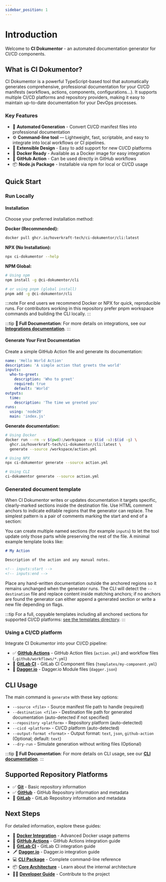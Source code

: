 ```yaml
---
sidebar_position: 1
---
```


# Introduction

Welcome to **CI Dokumentor** - an automated documentation generator for CI/CD components.

## What is CI Dokumentor?

CI Dokumentor is a powerful TypeScript-based tool that automatically generates comprehensive, professional documentation for your CI/CD manifests (workflows, actions, components, configurations...). It supports multiple CI/CD platforms and repository providers, making it easy to maintain up-to-date documentation for your DevOps processes.

### Key Features

- 📖 **Automated Generation** - Convert CI/CD manifest files into professional documentation
- ⚙️ **Command-line tool** — Lightweight, fast, scriptable, and easy to integrate into local workflows or CI pipelines.
- 🔧 **Extensible Design** - Easy to add support for new CI/CD platforms
- 🐳 **Docker Ready** - Available as a Docker image for easy integration
- 🚀 **GitHub Action** - Can be used directly in GitHub workflows
- 📦 **Node.js Package** - Installable via npm for local or CI/CD usage

## Quick Start

### Run Locally

#### Installation

Choose your preferred installation method:

**Docker (Recommended):**

```bash
docker pull ghcr.io/hoverkraft-tech/ci-dokumentor/cli:latest
```

**NPX (No Installation):**

```bash
npx ci-dokumentor --help
```

**NPM Global:**

```bash
# Using npm
npm install -g @ci-dokumentor/cli

# or using pnpm (global install)
pnpm add -g @ci-dokumentor/cli
```

:::note
For end users we recommend Docker or NPX for quick, reproducible runs. For contributors working in this repository prefer pnpm workspace commands and building the CLI locally.
:::

:::tip
**📖 Full Documentation**: For more details on integrations, see our [**Integrations documentation**](./integrations/index.md).
:::

#### Generate Your First Documentation

Create a simple GitHub Action file and generate its documentation:

```yaml title="action.yml"
name: 'Hello World Action'
description: 'A simple action that greets the world'
inputs:
  who-to-greet:
    description: 'Who to greet'
    required: true
    default: 'World'
outputs:
  time:
    description: 'The time we greeted you'
runs:
  using: 'node20'
  main: 'index.js'
```

**Generate documentation:**

```bash
# Using Docker
docker run --rm -v $(pwd):/workspace -u $(id -u):$(id -g) \
  ghcr.io/hoverkraft-tech/ci-dokumentor/cli:latest \
  generate --source /workspace/action.yml

# Using NPX
npx ci-dokumentor generate --source action.yml

# Using CLI
ci-dokumentor generate --source action.yml
```

### Generated document template

When CI Dokumentor writes or updates documentation it targets specific, clearly-marked sections inside the destination file. Use HTML comment anchors to indicate editable regions that the generator can replace. The simplest pattern is a pair of comments marking the start and end of a section:

<!-- inputs:start -->
<!-- inputs:end -->

You can create multiple named sections (for example `inputs`) to let the tool update only those parts while preserving the rest of the file. A minimal example template looks like:

```markdown
# My Action

Description of the action and any manual notes.

<!-- inputs:start -->
<!-- inputs:end -->
```

Place any hand-written documentation outside the anchored regions so it remains unchanged when the generator runs. The CLI will detect the `--destination` file and replace content inside matching anchors; if no anchors are found the generator can either append a generated section or write a new file depending on flags.

:::tip
For a full, copyable templates including all anchored sections for supported CI/CD platforms: [see the templates directory](./templates).
:::

### Using a CI/CD platform

Integrate CI Dokumentor into your CI/CD pipeline:

- ✅ [**GitHub Actions**](./integrations/github-action.md) - GitHub Action files (`action.yml`) and workflow files (`.github/workflows/*.yml`)
- 🚧 [**GitLab CI**](./integrations/gitlab-ci.md) - GitLab CI Component files (`templates/my-component.yml`)
- 🚧 [**Dagger.io**](./integrations/dagger.md) - Dagger.io Module files (`dagger.json`)

## CLI Usage

The main command is `generate` with these key options:

- `--source <file>` - Source manifest file path to handle (required)
- `--destination <file>` - Destination file path for generated documentation (auto-detected if not specified)
- `--repository <platform>` - Repository platform (auto-detected)
- `--cicd <platform>` - CI/CD platform (auto-detected)
- `--output-format <format>` - Output format: `text`, `json`, `github-action` (Optional; default: `text`)
- `--dry-run` - Simulate generation without writing files (Optional)

:::tip
**📖 Full Documentation**: For more details on CLI usage, see our [**CLI documentation**](./packages/cli.md).
:::

## Supported Repository Platforms

- ✅ [**Git**](./packages/repository-git.md) - Basic repository information
- ✅ [**GitHub**](./packages/repository-github.md) - GitHub Repository information and metadata
- 🚧 [**GitLab**](./packages/repository-gitlab.md) - GitLab Repository information and metadata

## Next Steps

For detailed information, explore these guides:

- 🐳 [**Docker Integration**](./integrations/docker.md) - Advanced Docker usage patterns
- 🐙 [**GitHub Actions**](./integrations/github-action.md) - GitHub Actions integration guide
- 🦊 [**GitLab CI**](./integrations/gitlab-ci.md) - GitLab CI integration guide
- 🗡️ [**Dagger.io**](./integrations/dagger.md) - Dagger.io integration guide
- 💻 [**CLI Package**](./packages/cli.md) - Complete command-line reference
- 📦 [**Core Architecture**](./packages/core.md) - Learn about the internal architecture
- 👨‍💻 [**Developer Guide**](./developers/index.md) - Contribute to the project
